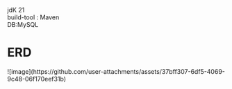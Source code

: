 jdK 21
<br>build-tool : Maven
<br>DB:MySQL
<br>

<h1>ERD</h1>
![image](https://github.com/user-attachments/assets/37bff307-6df5-4069-9c48-06f170eef31b)
